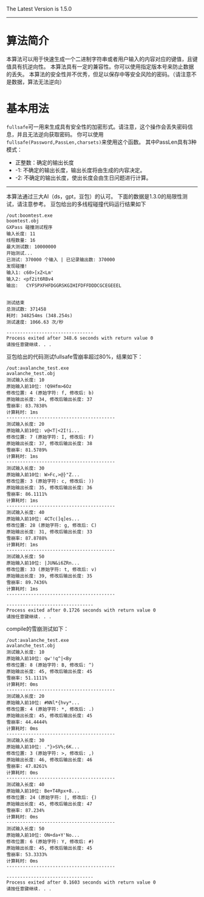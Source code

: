 The Latest Version is 1.5.0

---

# 算法简介

本算法可以用于快速生成一个二进制字符串或者用户输入的内容对应的键值，且键值具有抗逆向性。
本算法具有一定的兼容性。你可以使用指定版本号来防止数据的丢失。
本算法的安全性并不优秀，但足以保存中等安全风险的密码。（请注意不是数据，算法无法逆向）

# 基本用法

`fullsafe`可一用来生成具有安全性的加密形式。请注意，这个操作会丢失密码信息，并且无法逆向获取密码。
你可以使用`fullsafe(Password,PassLen,charsets)`来使用这个函数。
其中PassLen具有3种模式：

- 正整数：确定的输出长度
- -1: 不确定的输出长度，输出长度将由生成的内容决定。
- -2: 不确定的输出长度，使出长度会由生日问题进行计算。


---

本算法通过三大AI（ds，gpt，豆包）的认可。
下面的数据是1.3.0的局限性测试，请注意参考。
豆包给出的多线程碰撞代码运行结果如下
```
/out:boomtest.exe
boomtest.obj
GXPass 碰撞测试程序
输入长度: 11
线程数量: 16
最大测试数: 10000000
开始测试...
已测试: 370000 个输入 | 已记录输出数: 370000
发现碰撞!
输入1: c60>[xZ<Lm'
输入2: <pf2it6RBv4
输出:   CYFSPXFHFDGGRSKGIHIFDFFDDDCGCEGEEEL


测试结束
总测试数: 371458
耗时: 348254ms (348.254s)
测试速度: 1066.63 次/秒

--------------------------------
Process exited after 348.6 seconds with return value 0
请按任意键继续. . .
```
豆包给出的代码测试fullsafe雪崩率超过80%，结果如下：
```
/out:avalanche_test.exe
avalanche_test.obj
测试输入长度: 10
原始输入前10位: !Q9Hfm>6Oz
修改位置: 4 (原始字符: f, 修改后: b)
原始输出长度: 34, 修改后输出长度: 37
雪崩率: 83.7838%
计算耗时: 1ms
----------------------------------------
测试输入长度: 20
原始输入前10位: v@<T|<2I!i...
修改位置: 7 (原始字符: I, 修改后: F)
原始输出长度: 37, 修改后输出长度: 38
雪崩率: 81.5789%
计算耗时: 1ms
----------------------------------------
测试输入长度: 30
原始输入前10位: W>Fc,>@}"Z...
修改位置: 3 (原始字符: c, 修改后: ))
原始输出长度: 35, 修改后输出长度: 36
雪崩率: 86.1111%
计算耗时: 1ms
----------------------------------------
测试输入长度: 40
原始输入前10位: 4CTc(]q]es...
修改位置: 28 (原始字符: g, 修改后: C)
原始输出长度: 31, 修改后输出长度: 33
雪崩率: 87.8788%
计算耗时: 1ms
----------------------------------------
测试输入长度: 50
原始输入前10位: |JUN&i6ZRn...
修改位置: 33 (原始字符: t, 修改后: v)
原始输出长度: 39, 修改后输出长度: 35
雪崩率: 89.7436%
计算耗时: 1ms
----------------------------------------

--------------------------------
Process exited after 0.1726 seconds with return value 0
请按任意键继续. . .
```
compile的雪崩测试如下：
```
/out:avalanche_test.exe
avalanche_test.obj
测试输入长度: 10
原始输入前10位: qw'!q^|<By
修改位置: 8 (原始字符: B, 修改后: ^)
原始输出长度: 45, 修改后输出长度: 45
雪崩率: 51.1111%
计算耗时: 0ms
----------------------------------------
测试输入长度: 20
原始输入前10位: #NNl*{hvy*...
修改位置: 4 (原始字符: *, 修改后: .)
原始输出长度: 45, 修改后输出长度: 45
雪崩率: 44.4444%
计算耗时: 0ms
----------------------------------------
测试输入长度: 30
原始输入前10位: ."}>SV%;6K...
修改位置: 3 (原始字符: >, 修改后: ,)
原始输出长度: 46, 修改后输出长度: 46
雪崩率: 47.8261%
计算耗时: 0ms
----------------------------------------
测试输入长度: 40
原始输入前10位: Be+T4Rpx+8...
修改位置: 24 (原始字符: |, 修改后: {)
原始输出长度: 45, 修改后输出长度: 47
雪崩率: 87.234%
计算耗时: 0ms
----------------------------------------
测试输入长度: 50
原始输入前10位: ON+da+Y'No...
修改位置: 6 (原始字符: Y, 修改后: #)
原始输出长度: 45, 修改后输出长度: 45
雪崩率: 53.3333%
计算耗时: 0ms
----------------------------------------

--------------------------------
Process exited after 0.1603 seconds with return value 0
请按任意键继续. . .
```
